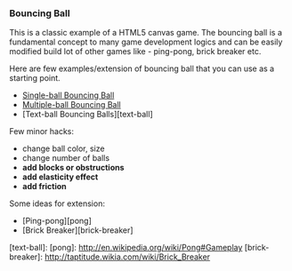 ### Bouncing Ball

This is a classic example of a HTML5 canvas game. The bouncing ball is a fundamental concept to many game development logics and can be easily modified build lot of other games like - ping-pong, brick breaker etc.

Here are few examples/extension of bouncing ball that you can use as a starting point.

- [Single-ball Bouncing Ball][single]
- [Multiple-ball Bouncing Ball][multiple]
- [Text-ball Bouncing Balls][text-ball]

Few minor hacks:

- change ball color, size
- change number of balls
- __add blocks or obstructions__
- __add elasticity effect__
- __add friction__

Some ideas for extension:

- [Ping-pong][pong]
- [Brick Breaker][brick-breaker]



[single]: https://github.com/prashishh/bouncing-ball-html5/tree/master/Bouncing%20Ball/single-ball
[multiple]: https://github.com/prashishh/bouncing-ball-html5/tree/master/Bouncing%20Ball/multiple-balls
[text-ball]: 
[pong]: http://en.wikipedia.org/wiki/Pong#Gameplay
[brick-breaker]: http://taptitude.wikia.com/wiki/Brick_Breaker